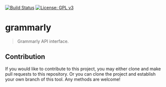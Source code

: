 [![Build Status](https://travis-ci.com/jcs090218/grammarly.svg?branch=master)](https://travis-ci.com/jcs090218/grammarly)
[![License: GPL v3](https://img.shields.io/badge/License-GPL%20v3-blue.svg)](https://www.gnu.org/licenses/gpl-3.0)


# grammarly
> Grammarly API interface.


## Contribution

If you would like to contribute to this project, you may either
clone and make pull requests to this repository. Or you can
clone the project and establish your own branch of this tool.
Any methods are welcome!
